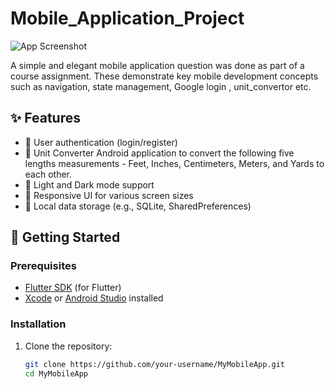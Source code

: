 # Mobile_Application_Project
![App Screenshot](https://github.com/user-attachments/assets/2f644b7f-d98c-4165-a579-2b9f7a847d8e)

A simple and elegant mobile application question was done as part of a course assignment. These demonstrate key mobile development concepts such as navigation, state management, Google login , unit_convertor etc.

## ✨ Features
- 🔐 User authentication (login/register)
- 🧭 Unit Converter Android application to convert the following five lengths
measurements - Feet, Inches, Centimeters, Meters, and Yards to each other.
- 🌙 Light and Dark mode support
- 📲 Responsive UI for various screen sizes
- 💾 Local data storage (e.g., SQLite, SharedPreferences)

## 🚀 Getting Started

### Prerequisites
- [Flutter SDK](https://docs.flutter.dev/get-started/install) (for Flutter)
- [Xcode](https://developer.apple.com/xcode/) or [Android Studio](https://developer.android.com/studio) installed

### Installation

1. Clone the repository:

   ```bash
   git clone https://github.com/your-username/MyMobileApp.git
   cd MyMobileApp
